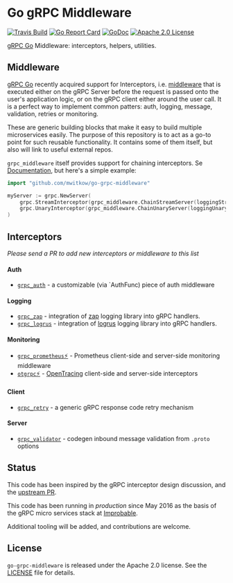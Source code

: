 # Go gRPC Middleware

[![Travis Build](https://travis-ci.org/mwitkow/go-grpc-middleware.svg?branch=master)](https://travis-ci.org/mwitkow/go-grpc-middleware)
[![Go Report Card](https://goreportcard.com/badge/github.com/mwitkow/go-grpc-middleware)](https://goreportcard.com/report/github.com/mwitkow/go-grpc-middleware)
[![GoDoc](http://img.shields.io/badge/GoDoc-Reference-blue.svg)](https://godoc.org/github.com/mwitkow/go-grpc-middleware)
[![Apache 2.0 License](https://img.shields.io/badge/License-Apache%202.0-blue.svg)](LICENSE)

[gRPC Go](https://github.com/grpc/grpc-go) Middleware: interceptors, helpers, utilities.


## Middleware

[gRPC Go](https://github.com/grpc/grpc-go) recently acquired support for
Interceptors, i.e. [middleware](https://medium.com/@matryer/writing-middleware-in-golang-and-how-go-makes-it-so-much-fun-4375c1246e81#.gv7tdlghs) 
that is executed either on the gRPC Server before the request is passed onto the user's application logic, or on the gRPC client either around the user call. It is a perfect way to implement
common patters: auth, logging, message, validation, retries or monitoring.

These are generic building blocks that make it easy to build multiple microservices easily.
The purpose of this repository is to act as a go-to point for such reusable functionality. It contains
some of them itself, but also will link to useful external repos.

`grpc_middleware` itself provides support for chaining interceptors. Se [Documentation](DOC.md), but here's a simple example:

```go
import "github.com/mwitkow/go-grpc-middleware"

myServer := grpc.NewServer(
    grpc.StreamInterceptor(grpc_middleware.ChainStreamServer(loggingStream, monitoringStream, authStream)),
    grpc.UnaryInterceptor(grpc_middleware.ChainUnaryServer(loggingUnary, monitoringUnary, authUnary),
)
```

## Interceptors

*Please send a PR to add new interceptors or middleware to this list*

#### Auth
   * [`grpc_auth`](auth/README.md) - a customizable (via `AuthFunc) piece of auth middleware 

#### Logging
   * [`grpc_zap`](logging/zap/README.md) - integration of [zap](https://github.com/uber-go/zap) logging library into gRPC handlers.
   * [`grpc_logrus`](logging/logrus/README.md) - integration of [logrus](https://github.com/Sirupsen/logrus) logging library into gRPC handlers.


#### Monitoring
   * [`grpc_prometheus`⚡](https://github.com/grpc-ecosystem/go-grpc-prometheus) - Prometheus client-side and server-side monitoring middleware
   * [`otgrpc`⚡](https://github.com/grpc-ecosystem/grpc-opentracing/tree/master/go/otgrpc) - [OpenTracing](http://opentracing.io/) client-side and server-side interceptors

#### Client
   * [`grpc_retry`](`retry/README.md`) - a generic gRPC response code retry mechanism

#### Server
   * [`grpc_validator`](validator/README.md) - codegen inbound message validation from `.proto` options 


## Status

This code has been inspired by the gRPC interceptor design discussion, and the [upstream PR](https://github.com/grpc/grpc-go/pull/653).

This code has been running in *production* since May 2016 as the basis of the gRPC micro services stack at [Improbable](https://improbable.io).

Additional tooling will be added, and contributions are welcome.

## License

`go-grpc-middleware` is released under the Apache 2.0 license. See the [LICENSE](LICENSE) file for details.
